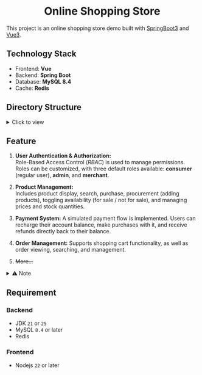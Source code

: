 <div align="center">
  <h1>Online Shopping Store</h1>
</div>

This project is an online shopping store demo built with [SpringBoot3](https://github.com/spring-projects/spring-boot) and [Vue3](https://github.com/vuejs/core).

## Technology Stack

- Frontend: **Vue**
- Backend: **Spring Boot**
- Database: **MySQL 8.4**
- Cache: **Redis**

## Directory Structure

<details>

  <summary>Click to view</summary>

  ```
  ├─📁 backend
│ ├─📁 .mvn
│ ├─📁 src
│ │ ├─📁 main
│ │ │ ├─📁 java
│ │ │ │ └─📁 online
│ │ │ │   └─📁 store
│ │ │ │     ├─📁 common
│ │ │ │     │ ├─📁 exception------------------------ # Exception Handle class
│ │ │ │     │ ├─📁 filter
│ │ │ │     │ │ └─📄 JwtAuthenticationFilter.java
│ │ │ │     │ └─📁 utils
│ │ │ │     │   ├─📄 JwtUtil.java
│ │ │ │     │   ├─📄 MaskingUtil.java
│ │ │ │     │   └─📄 SnowflakeIdGenerator.java
│ │ │ │     ├─📁 config
│ │ │ │     │ ├─📄 JwtConfig.java
│ │ │ │     │ ├─📄 SecurityConfig.java--------------- # Spring Security config
│ │ │ │     │ ├─📄 SwaggerConfig.java---------------- # Swagger API doc config
│ │ │ │     │ └─📄 WebConfig.java-------------------- # RESTful API config
│ │ │ │     ├─📁 controller
│ │ │ │     │ ├─📁 auth
│ │ │ │     │ │ └─📄 AuthController.java
│ │ │ │     │ ├─📁 order
│ │ │ │     │ │ └─📄 OrderController.java
│ │ │ │     │ ├─📁 product
│ │ │ │     │ │ └─📄 ProductController.java
│ │ │ │     │ └─📁 transaction
│ │ │ │     │   └─📄 PaymentController.java
│ │ │ │     ├─📁 dto
│ │ │ │     │ ├─📁 auth
│ │ │ │     │ │ ├─📄 LoginRequest.java
│ │ │ │     │ │ ├─📄 RefreshTokenRequest.java
│ │ │ │     │ │ └─📄 RegisterRequest.java
│ │ │ │     │ ├─📁 order
│ │ │ │     │ │ └─📄 OrderCreateRequest.java
│ │ │ │     │ ├─📁 product
│ │ │ │     │ │ ├─📄 ProductCreate.java
│ │ │ │     │ │ └─📄 ProductUpdate.java
│ │ │ │     │ └─📁 transaction
│ │ │ │     │   └─📄 RechargeRequest.java
│ │ │ │     ├─📁 enums
│ │ │ │     │ ├─📄 OrderStatus.java
│ │ │ │     │ ├─📄 ProductStatus.java
│ │ │ │     │ ├─📄 SelectedStatus.java
│ │ │ │     │ ├─📄 TransactionStatus.java
│ │ │ │     │ ├─📄 TransactionType.java
│ │ │ │     │ └─📄 UserStatus.java
│ │ │ │     ├─📁 handler
│ │ │ │     │ └─📄 TimeMetaObjectHandler.java
│ │ │ │     ├─📁 mapper
│ │ │ │     │ ├─📄 OrderItemMapper.java
│ │ │ │     │ ├─📄 OrderMapper.java
│ │ │ │     │ ├─📄 ProductMapper.java
│ │ │ │     │ ├─📄 RoleMapper.java
│ │ │ │     │ ├─📄 TransactionMapper.java
│ │ │ │     │ ├─📄 UserMapper.java
│ │ │ │     │ └─📄 UserRoleMapper.java
│ │ │ │     ├─📁 pojo
│ │ │ │     │ ├─📄 BaseEntity.java
│ │ │ │     │ ├─📄 CartItem.java
│ │ │ │     │ ├─📄 OrderItem.java
│ │ │ │     │ ├─📄 Orders.java
│ │ │ │     │ ├─📄 Product.java
│ │ │ │     │ ├─📄 Result.java
│ │ │ │     │ ├─📄 Role.java
│ │ │ │     │ ├─📄 Transaction.java
│ │ │ │     │ ├─📄 User.java
│ │ │ │     │ └─📄 UserRole.java
│ │ │ │     ├─📁 service
│ │ │ │     │ ├─📁 auth
│ │ │ │     │ │ ├─📁 impl
│ │ │ │     │ │ │ ├─📄 PermissionServiceImpl.java
│ │ │ │     │ │ │ └─📄 UserServiceImpl.java
│ │ │ │     │ │ ├─📄 PermissionService.java
│ │ │ │     │ │ └─📄 UserService.java
│ │ │ │     │ ├─📁 common
│ │ │ │     │ │ └─📄 TokenBlacklistService.java
│ │ │ │     │ ├─📁 order
│ │ │ │     │ │ ├─📁 impl
│ │ │ │     │ │ │ └─📄 OrderServiceImpl.java
│ │ │ │     │ │ └─📄 OrderService.java
│ │ │ │     │ ├─📁 product
│ │ │ │     │ │ ├─📁 impl
│ │ │ │     │ │ │ └─📄 ProductServiceImpl.java
│ │ │ │     │ │ └─📄 ProductService.java
│ │ │ │     │ └─📁 transaction
│ │ │ │     │   ├─📁 impl
│ │ │ │     │   │ └─📄 PaymentServiceImpl.java
│ │ │ │     │   └─📄 PaymentService.java
│ │ │ │     ├─📁 vo
│ │ │ │     │ ├─📁 auth
│ │ │ │     │ │ ├─📄 LoginResponse.java
│ │ │ │     │ │ └─📄 RegisterResponse.java
│ │ │ │     │ ├─📁 order
│ │ │ │     │ │ └─📄 OrderResponse.java
│ │ │ │     │ ├─📁 product
│ │ │ │     │ │ ├─📄 ProductDetail.java
│ │ │ │     │ │ └─📄 ProductPublic.java
│ │ │ │     │ └─📁 transaction
│ │ │ │     │   └─📄 RechargeResponse.java
│ │ │ │     └─📄 StoreApplication.java
│ │ │ └─📁 resources
│ │ │   ├─📁 sql
│ │ │   │ ├─📄 origin_store.sql
│ │ │   │ ├─📄 store-data.sql------------------------ # Initial data import
│ │ │   │ └─📄 store.sql----------------------------- # Database initialization
│ │ │   ├─📁 static
│ │ │   ├─📁 templates
│ │ │   ├─📄 application-dev.yaml-------------------- # Development environment config
│ │ │   ├─📄 application-production.yaml------------- # Production environment config
│ │ │   └─📄 application.yaml------------------------ # Global basic config
│ │ └─📁 test
│ │   └─📁 java
│ │     └─📁 online
│ │       └─📁 store
│ │         └─📄 StoreApplicationTests.java
│ ├─📄 .gitattributes
│ ├─📄 .gitignore
│ ├─📄 mvnw
│ ├─📄 mvnw.cmd
│ └─📄 pom.xml
├─📁 frontend
│ └─📁 store
│   ├─📁 public
│   │ └─📄 favicon.ico
│   ├─📁 src
│   │ ├─📁 __tests__
│   │ │ └─📄 App.spec.js
│   │ ├─📁 api
│   │ │ ├─📄 auth.js
│   │ │ ├─📄 product.js
│   │ │ └─📄 request.js
│   │ ├─📁 asserts
│   │ │ ├─📁 img
│   │ │ │ ├─📄 narrow.webp
│   │ │ │ └─📄 wide.webp
│   │ │ └─📄 logo.svg
│   │ ├─📁 components
│   │ │ ├─📄 AppHeader.vue
│   │ │ └─📄 ProductCard.vue
│   │ ├─📁 router
│   │ │ └─📄 index.js
│   │ ├─📁 stores
│   │ │ ├─📄 counter.js
│   │ │ └─📄 user.js
│   │ ├─📁 views
│   │ │ ├─📄 HomeView.vue
│   │ │ ├─📄 LoginView.vue
│   │ │ ├─📄 ProductDetailView.vue
│   │ │ └─📄 RegisterView.vue
│   │ ├─📄 App.vue
│   │ └─📄 main.js
│   ├─📄 .editorconfig
│   ├─📄 .env.development---------------------------- # Development environment variables
│   ├─📄 .env.production----------------------------- # Production environment variables
│   ├─📄 .gitattributes
│   ├─📄 .gitignore
│   ├─📄 .prettierrc.json
│   ├─📄 bun.lock
│   ├─📄 eslint.config.js
│   ├─📄 index.html
│   ├─📄 jsconfig.json
│   ├─📄 package.json
│   ├─📄 vite.config.js
│   └─📄 vitest.config.js
├─📄 .gitignore
├─📄 LICENSE
└─📄 README.md
  ```

*Generated using [Annotree](https://github.com/itchaox/annotree)*
   
</details>

## Feature

1. **User Authentication & Authorization:**  
   Role-Based Access Control (*RBAC*) is used to manage permissions. Roles can be customized, with three default roles available: **consumer** (regular user), **admin**, and **merchant**.

2. **Product Management:**  
   Includes product display, search, purchase, procurement (adding products), toggling availability (for sale / not for sale), and managing prices and stock quantities.

3. **Payment System:**
   A simulated payment flow is implemented. Users can recharge their account balance, make purchases with it, and receive refunds directly back to their balance.

4. **Order Management:**
   Supports shopping cart functionality, as well as order viewing, searching, and management.

5. ~~More...~~

<details>

  <summary>⚠️ Note</summary>

  > [!CAUTION]
  > I am currently learning full-stack web development.  
  > So far, I have implemented **JWT-based user authentication**, **along with basic product query** and **account balance recharge** API functionalities.  
  > The **frontend** and **other features** are still under development.

</details>

## Requirement

### Backend

  - JDK `21` or `25`
  - MySQL `8.4` or later
  - Redis

### Frontend

  - Nodejs `22` or later